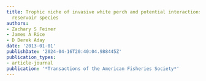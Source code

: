 ```yaml
---
title: Trophic niche of invasive white perch and potential interactions with representative
  reservoir species
authors:
- Zachary S Feiner
- James A Rice
- D Derek Aday
date: '2013-01-01'
publishDate: '2024-04-16T20:40:04.988445Z'
publication_types:
- article-journal
publication: '*Transactions of the American Fisheries Society*'
---
```

